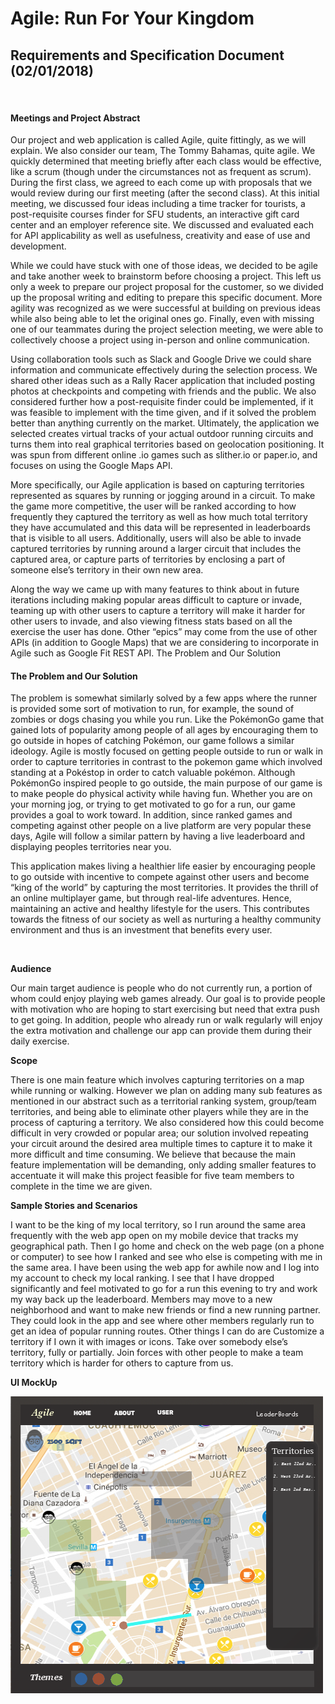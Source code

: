 # Agile: Run For Your Kingdom
## Requirements and Specification Document (02/01/2018)

</br>

#### Meetings and Project Abstract

Our project and web application is called Agile, quite fittingly, as we will explain. We also consider our team, The Tommy Bahamas, quite agile. We quickly determined that meeting briefly after each class would be effective, like a scrum (though under the circumstances not as frequent as scrum). During the first class, we agreed to each come up with proposals that we would review during our first meeting (after the second class). At this initial meeting, we discussed four ideas including a time tracker for tourists, a post-requisite courses finder for SFU students, an interactive gift card center and an employer reference site. We discussed and evaluated each for API applicability as well as usefulness, creativity and ease of use and development.

While we could have stuck with one of those ideas, we decided to be agile and take another week to brainstorm before choosing a project. This left us only a week to prepare our project proposal for the customer, so we divided up the proposal writing and editing to prepare this specific document. More agility was recognized as we were successful at building on previous ideas while also being able to let the original ones go. Finally, even with missing one of our teammates during the project selection meeting, we were able to collectively choose a project using in-person and online communication.

Using collaboration tools such as Slack and Google Drive we could share information and communicate effectively during the selection process. We shared other ideas such as a Rally Racer application that included posting photos at checkpoints and competing with friends and the public. We also considered further how a post-requisite finder could be implemented, if it was feasible to implement with the time given, and if it solved the problem better than anything currently on the market. Ultimately, the application we selected creates virtual tracks of your actual outdoor running circuits and turns them into real graphical territories based on geolocation positioning. It was spun from different online .io games such as slither.io or paper.io, and focuses on using the Google Maps API.

More specifically, our Agile application is based on capturing territories represented as squares by running or jogging around in a circuit. To make the game more competitive, the user will be ranked according to how frequently they captured the territory as well as how much total territory they have accumulated and this data will be represented in leaderboards that is visible to all users. Additionally, users will also be able to invade captured territories by running around a larger circuit that includes the captured area, or capture parts of territories by enclosing a part of someone else’s territory in their own new area.

Along the way we came up with many features to think about in future iterations including making popular areas difficult to capture or invade, teaming up with other users to capture a territory will make it harder for other users to invade, and also viewing fitness stats based on all the exercise the user has done. Other “epics” may come from the use of other APIs (in addition to Google Maps) that we are considering to incorporate in Agile such as Google Fit REST API.
The Problem and Our Solution

#### The Problem and Our Solution

The problem is somewhat similarly solved by a few apps where the runner is provided some sort of motivation to run, for example, the sound of zombies or dogs chasing you while you run. Like the PokémonGo game that gained lots of popularity among people of all ages by encouraging them to go outside in hopes of catching Pokémon, our game follows a similar ideology. Agile is mostly focused on getting people outside to run or walk in order to capture territories in contrast to the pokemon game which involved standing at a Pokéstop in order to catch valuable pokémon. Although PokémonGo inspired people to go outside, the main purpose of our game is to make people do physical activity while having fun.  Whether you are on your morning jog, or trying to get motivated to go for a run, our game provides a goal to work toward. In addition, since ranked games and competing against other people on a live platform are very popular these days, Agile will follow a similar pattern by having a live leaderboard and displaying peoples territories near you.

This application makes living a healthier life easier by encouraging people to go outside with incentive to compete against other users and become “king of the world” by capturing the most territories. It provides the thrill of an online multiplayer game, but through real-life adventures. Hence, maintaining an active and healthy lifestyle for the users. This contributes towards the fitness of our society as well as nurturing a healthy community environment and thus is an investment that benefits every user.

<br/>

**Audience**

Our main target audience is people who do not currently run, a portion of whom could enjoy playing web games already. Our goal is to provide people with motivation who are hoping to start exercising but need that extra push to get going. In addition, people who already run or walk regularly will enjoy the extra motivation and challenge our app can provide them during their daily exercise.

**Scope**

There is one main feature which involves capturing territories on a map while running or walking. However we plan on adding many sub features  as mentioned in our abstract such as a territorial ranking system, group/team territories, and being able to eliminate other players while they are in the process of capturing a territory. We also considered how this could become difficult in very crowded or popular area; our solution involved repeating your circuit around the desired area multiple times to capture it to make it more difficult and time consuming. We believe that because the main feature implementation will be demanding, only adding smaller features to accentuate it will make this project feasible for five team members to complete in the time we are given.

**Sample Stories and Scenarios**

I want to be the king of my local territory, so I run around the same area frequently with the web app open on my mobile device that tracks my geographical path. Then I go home and check on the web page (on a phone or computer) to see how I ranked and see who else is competing with me in the same area.
I have been using the web app for awhile now and I log into my account to check my local ranking. I see that I have dropped significantly and feel motivated to go for a run this evening to try and work my way back up the leaderboard.
Members may move to a new neighborhood and want to make new friends or find a new running partner. They could look in the app and see where other members regularly run to get an idea of popular running routes.
Other things I can do are
Customize a territory if I own it with images or icons.
Take over somebody else’s territory, fully or partially.
Join forces with other people to make a team territory which is harder for others to capture from us. 	


**UI MockUp**

![UI MockUp](app/assets/images/ui-mock-up.png "UI MockUp for Iteration 0")
